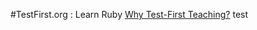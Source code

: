 #TestFirst.org : Learn Ruby
[Why Test-First Teaching?](http://testfirst.org/about#whytestfirstteaching)
test